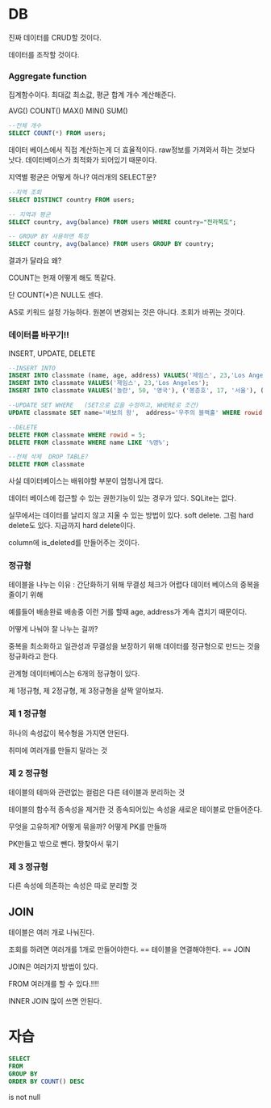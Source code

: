 # DB

진짜 데이터를 CRUD할 것이다.

데이터를 조작할 것이다.

### Aggregate function

집계함수이다. 최대값 최소값, 평균 합계 개수 계산해준다.

AVG() COUNT() MAX() MIN() SUM()

```sql
--전체 개수 
SELECT COUNT(*) FROM users;  
```

데이터 베이스에서 직접 계산하는게 더 효율적이다. raw정보를 가져와서 하는 것보다 낫다. 데이터베이스가 최적화가 되어있기 때문이다.

지역별 평균은 어떻게 하나? 여러개의 SELECT문?

```sql
--지역 조회
SELECT DISTINCT country FROM users;

-- 지역과 평균
SELECT country, avg(balance) FROM users WHERE country="전라북도";

-- GROUP BY 사용하면 특정
SELECT country, avg(balance) FROM users GROUP BY country;
```

결과가 달라요 왜?

COUNT는 현재 어떻게 해도 똑같다. 

단 COUNT(*)은 NULL도 센다.

AS로 키워드 설정 가능하다. 원본이 변경되는 것은 아니다. 조회가 바뀌는 것이다.

### 데이터를 바꾸기!!

INSERT, UPDATE, DELETE

```sql
--INSERT INTO
INSERT INTO classmate (name, age, address) VALUES('제임스', 23,'Los Angeles');
INSERT INTO classmate VALUES('제임스', 23,'Los Angeles');
INSERT INTO classmate VALUES('놀란', 50, '영국'), ('봉준호', 17, '서울'), ('페이커', 7,'서울'), ('바보바보', 18347, '우주');

--UPDATE SET WHERE   (SET으로 값을 수정하고, WHERE로 조건)
UPDATE classmate SET name='바보의 왕',  address='우주의 블랙홀' WHERE rowid=5;

--DELETE
DELETE FROM classmate WHERE rowid = 5;
DELETE FROM classmate WHERE name LIKE '%영%';

--전체 삭제  DROP TABLE?
DELETE FROM classmate 
```

사실 데이터베이스는 배워야할 부분이 엄청나게 많다. 

데이터 베이스에 접근할 수 있는 권한기능이 있는 경우가 있다. SQLite는 없다.

실무에서는 데이터를 날리지 않고 지울 수 있는 방법이 있다. soft delete. 그럼 hard delete도 있다. 지금까지 hard delete이다. 

column에 is_deleted를 만들어주는 것이다. 

### 정규형

테이블을 나누는 이유 : 간단화하기 위해 무결성 체크가 어렵다  데이터 베이스의 중복을 줄이기 위해

예를들어 배송완료 배송중 이런 거를 할때 age, address가 계속 겹치기 때문이다. 

어떻게 나눠야 잘 나누는 걸까?

중복을 최소화하고 일관성과 무결성을 보장하기 위해 데이터를 정규형으로 만드는 것을 정규화라고 한다.

관계형 데이터베이스는 6개의 정규형이 있다.

제 1정규형, 제 2정규형, 제 3정규형을 살짝 알아보자.

### 제 1 정규형

하나의 속성값이 복수형을 가지면 안된다.

취미에 여러개를 만들지 말라는 것

### 제 2 정규형

테이블의 테마와 관련없는 컬럼은 다른 테이블과 분리하는 것

테이블의 함수적 종속성을 제거한 것  종속되어있는 속성을 새로운 테이블로 만들어준다. 

무엇을 고유하게? 어떻게 묶을까? 어떻게 PK를 만들까

PK만들고 밖으로 뺀다.  짱찾아서 묶기

### 제 3 정규형

다른 속성에 의존하는 속성은 따로 분리할 것

## JOIN

테이블은 여러 개로 나눠진다.

조회를 하려면 여러개를 1개로 만들어야한다. == 테이블을 연결해야한다. == JOIN

JOIN은 여러가지 방법이 있다.

FROM 여러개를 할 수 있다.!!!!

INNER JOIN 많이 쓰면 안된다.

# 자습

```sql
SELECT
FROM
GROUP BY
ORDER BY COUNT() DESC
```

is not null
